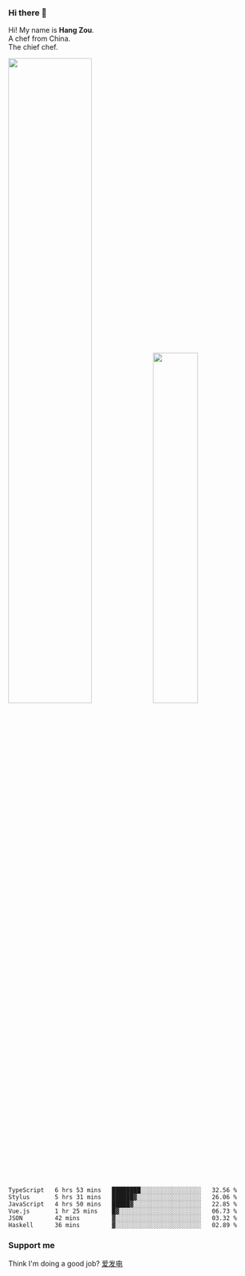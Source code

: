 ### Hi there 👋

Hi! My name is **Hang Zou**.  
A chef from China.  
The chief chef.

<img align="" width="57.5%" src="https://github-readme-stats.vercel.app/api?username=zouhangwithsweet&hide_title=true&hide_border=true&show_icons=true&include_all_commits=true&line_height=21" /><img align="" width="42.4%" src="https://github-readme-stats.vercel.app/api/top-langs/?username=zouhangwithsweet&hide_title=true&hide_border=true&layout=compact" />

<!--START_SECTION:waka-->

```text
TypeScript   6 hrs 53 mins   ████████░░░░░░░░░░░░░░░░░   32.56 %
Stylus       5 hrs 31 mins   ██████▓░░░░░░░░░░░░░░░░░░   26.06 %
JavaScript   4 hrs 50 mins   █████▓░░░░░░░░░░░░░░░░░░░   22.85 %
Vue.js       1 hr 25 mins    █▓░░░░░░░░░░░░░░░░░░░░░░░   06.73 %
JSON         42 mins         ▓░░░░░░░░░░░░░░░░░░░░░░░░   03.32 %
Haskell      36 mins         ▓░░░░░░░░░░░░░░░░░░░░░░░░   02.89 %
```

<!--END_SECTION:waka-->

### Support me

Think I'm doing a good job? [爱发电](https://afdian.net/@zouhangsweet)
